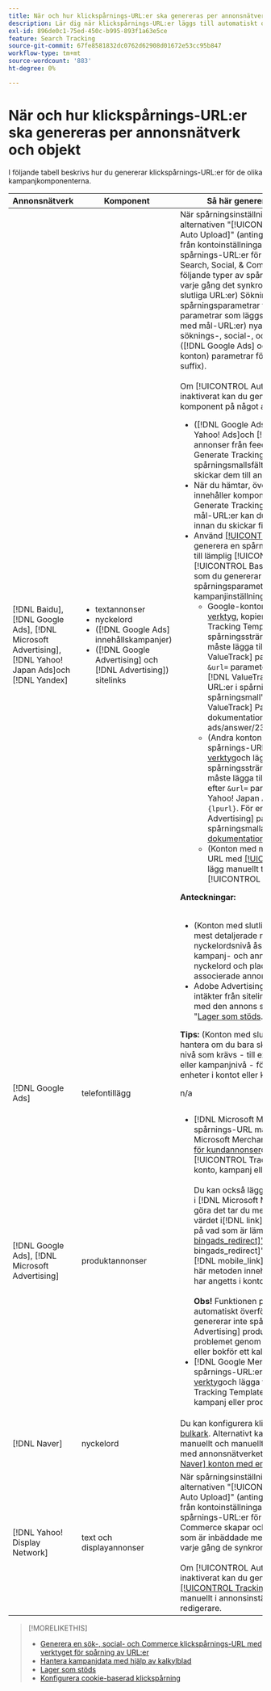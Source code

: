 ```yaml
---
title: När och hur klickspårnings-URL:er ska genereras per annonsnätverk och objekt
description: Lär dig när klickspårnings-URL:er läggs till automatiskt och när och hur du lägger till dem manuellt för olika kampanjkomponenter.
exl-id: 896de0c1-75ed-450c-b995-893f1a63e5ce
feature: Search Tracking
source-git-commit: 67fe8581832dc0762d62908d01672e53cc95b847
workflow-type: tm+mt
source-wordcount: '883'
ht-degree: 0%

---
```


# När och hur klickspårnings-URL:er ska genereras per annonsnätverk och objekt

I följande tabell beskrivs hur du genererar klickspårnings-URL:er för de olika kampanjkomponenterna.

| Annonsnätverk | Komponent | Så här genererar du en URL för klickspårning |
| ---- | ---- | ---- |
| [!DNL Baidu], [!DNL Google Ads], [!DNL Microsoft Advertising], [!DNL Yahoo! Japan Ads]och [!DNL Yandex] | <ul><li>textannonser</li><li>nyckelord</li><li>([!DNL Google Ads] innehållskampanjer)</li><li>([!DNL Google Advertising] och [!DNL Advertising]) sitelinks</li></ul> | När spårningsinställningarna för en aktiv kampanj innehåller alternativen &quot;[!UICONTROL EF Redirect]och &quot;[!UICONTROL Auto Upload]&quot; (antingen inställd på kampanjnivå eller ärvd från kontoinställningarna), behöver du inte generera spårnings-URL:er för annonsgruppskomponenterna. Search, Social, &amp; Commerce skapar och överför automatiskt följande typer av spårnings-URL:er till annonsnätverket varje gång det synkroniseras med det: a) (konton med slutliga URL:er) Sökning-, sociala och Commerce-spårningsparametrar för spårningsmallar och samma parametrar som läggs till i de slutliga URL:erna, b) (konton med mål-URL:er) nya mål-URL:er som är inbäddade med söknings-, social-, och Commerce-spårningskod och c) ([!DNL Google Ads] och [!DNL Microsoft Advertising] konton) parametrar för landningssidans suffix (sista URL-suffix).<br><br>Om [!UICONTROL Auto Upload] om alternativet är inaktiverat kan du generera spårnings-URL:er för en komponent på något av följande sätt:<ul><li>([!DNL Google Ads], [!DNL Microsoft Advertising], [!DNL Yahoo! Ads]och [!DNL Yandex]) När du publicerar annonser från feed-filer väljer du [!UICONTROL Generate Tracking URLs] alternativ. Du kan validera spårningsmallsfälten i alla kalkylbladsfiler innan du skickar dem till annonsnätverket.</li><li>När du hämtar, överför eller skickar en kalkylbladsfil som innehåller komponenten väljer du [!UICONTROL Generate Tracking URLs] alternativ. För konton med mål-URL:er kan du validera fälten Bas-URL/Slutlig URL innan du skickar filen till annonsnätverket</li><li>Använd [[!UICONTROL Tracking URLs] verktyg](/help/search-social-commerce/tools/click-tracking-url-generate.md) för att generera en spårnings-URL och manuellt lägga till den till lämplig [!UICONTROL Tracking Template] eller [!UICONTROL Base URL] fält. <b>Obs!</b> Spårningsmallarna som du genererar innehåller inga ytterligare spårningsparametrar som anges i konto- eller kampanjinställningarna.<ul><li>Google-konton) Gå till [[!UICONTROL Tracking URLs] verktyg](/help/search-social-commerce/tools/click-tracking-url-generate.md), kopierar värdet på skärmen [!UICONTROL Tracking Template] och manuellt lägga till hela spårningssträngen i komponentinställningarna. Du måste lägga till en [!DNL Google Ads] [!DNL ValueTrack] parameter för den sista URL:en efter `&url=` parameter (som `{lpurl}`). För en lista med [!DNL ValueTrack] parametrar för att ange slutliga URL:er i spårningsmallar, se parametrarna &quot;Endast spårningsmall&quot; i avsnittet &quot;Tillgängliga [!DNL ValueTrack] Parametrar&quot; i [[!DNL Google Ads] dokumentation]9https://support.google.com/google-ads/answer/2375447.</li><li>(Andra konton med slutliga URL:er) Generera en spårnings-URL med [[!UICONTROL Tracking URLs] verktyg](/help/search-social-commerce/tools/click-tracking-url-generate.md)och lägger manuellt till hela spårningssträngen i komponentinställningarna. Du måste lägga till en parameter för den slutliga URL:en efter `&url=` parameter (som `{lpurl}`). För [!DNL Yahoo! Japan Ads] konton, använd parametern `{lpurl}`. För en lista med [!DNL Microsoft Advertising] parametrar för att ange slutliga URL:er i spårningsmallar finns i [[!DNL Microsoft Advertising] dokumentation](https://help.bingads.microsoft.com/#apex/3/en/56799).</li><li>(Konton med mål-URL:er) Generera en spårnings-URL med [[!UICONTROL Tracking URLs] verktyg](/help/search-social-commerce/tools/click-tracking-url-generate.md)och lägg manuellt till spårnings-URL:en i lämplig [!UICONTROL Base URL] fält.</li></ul></li></ul><b>Anteckningar:</b><br><br><ul><li>(Konton med slutliga URL:er) Spårningsmallen på den mest detaljerade nivån används (en spårningsmall på nyckelordsnivå åsidosätter till exempel mallar på konto-, kampanj- och annonsnivå och spårningsmallar för nyckelord och placeringar åsidosätter mallarna för den associerade annonsen).</li><li>Adobe Advertising mappar klick och resulterande intäkter från sitelinks till nyckelordet som är associerat med den annons som innehåller sitelink, inte separat. Se &quot;[Lager som stöds](/help/search-social-commerce/introduction/supported-inventory.md).&quot;</li></ul><b>Tips:</b> (Konton med slutliga URL:er) Spårning är enklast att hantera om du bara skapar spårningsmallar på den högsta nivå som krävs - till exempel spårningsmallar på konto- eller kampanjnivå - för att använda samma spårning för alla enheter i kontot eller kampanjen. |
| [!DNL Google Ads] | telefontillägg | n/a |
| [!DNL Google Ads], [!DNL Microsoft Advertising] | produktannonser | <ul><li>[!DNL Microsoft Merchant Center] konton: Skapa en spårnings-URL manuellt för varje produkt i [!DNL Microsoft Merchant Center] kontot med [spåra mallformat för kundannonser](/help/search-social-commerce/tracking/formats-click-tracking-microsoft.md)och lägga till det manuellt i [!UICONTROL Tracking Template] i inställningarna för konto, kampanj eller produktgrupp.<br><br>Du kan också lägga till spårnings-URL:en till produktdata i [!DNL Microsoft Merchant Center account]. Om du vill göra det tar du med spårnings-URL:en tillsammans med värdet i[!DNL link]&quot; eller &quot;[!DNL mobile_link]&quot;, beroende på vad som är lämpligt, i en [egen kolumn &quot;[!DNL bingads_redirect]&quot; i produktflödet](https://help.ads.microsoft.com/#apex/3/en/51084). Värdet i[!DNL bingads_redirect]&quot; ersätter värdena i &quot;[!DNL link]och &quot;[!DNL mobile_link]&quot; fält. URL:er som genereras med den här metoden innehåller inga spårningsparametrar som har angetts i kontoinställningarna.<br><br><b>Obs!</b> Funktionen på kontonivå och kampanjnivå som automatiskt överför spårning under synkronisering genererar inte spårning för nya [!DNL Microsoft Advertising] produktgrupper. Du kan komma runt problemet genom att generera spårning när du överför eller bokför ett kalkylblad.</li><li>[!DNL Google Merchant Center] konton: Generera spårnings-URL:er med [[!UICONTROL Tracking URLs] verktyg](/help/search-social-commerce/tools/click-tracking-url-generate.md)och lägga till dem manuellt i [!UICONTROL Tracking Template] fält i inställningarna för konto, kampanj eller produktgrupp.</li></ul> |
| [!DNL Naver] | nyckelord | Du kan konfigurera klickspårning för alla annonser via [bulkark](/help/search-social-commerce/campaign-management/bulksheets/bulksheet-about.md). Alternativt kan du generera URL:er för annonser manuellt och manuellt lägga till dem i annonsinställningarna med annonsnätverkets redigerare. Se &quot;[Implementera [!DNL Naver] konton med enbart spårning](/help/search-social-commerce/campaign-management/naver-tracking-only-account-implement.md).&quot; |
| [!DNL Yahoo! Display Network] | text och displayannonser | När spårningsinställningarna för en aktiv kampanj innehåller alternativen &quot;[!UICONTROL EF Redirect]och &quot;[!UICONTROL Auto Upload]&quot; (antingen inställd på kampanjnivå eller ärvd från kontoinställningarna), behöver du inte generera spårnings-URL:er för annonserna. Search, Social, &amp; Commerce skapar och överför automatiskt nya mål-URL:er som är inbäddade med spårningskod till annonsnätverket varje gång de synkroniseras med det.<br><br>Om [!UICONTROL Auto Upload] om alternativet är inaktiverat kan du generera spårnings-URL:er med [[!UICONTROL Tracking URLs] verktyg](/help/search-social-commerce/tools/click-tracking-url-generate.md)och lägg till dem manuellt i annonsinställningarna med annonsnätverkets redigerare. |

>[!MORELIKETHIS]
>
>* [Generera en sök-, social- och Commerce klickspårnings-URL med verktyget för spårning av URL:er](/help/search-social-commerce/tools/click-tracking-url-generate.md)
>* [Hantera kampanjdata med hjälp av kalkylblad](/help/search-social-commerce/campaign-management/bulksheets/bulksheet-about.md)
>* [Lager som stöds](/help/search-social-commerce/introduction/supported-inventory.md)
>* [Konfigurera cookie-baserad klickspårning](/help/search-social-commerce/tracking/click-tracking-set-up.md)
